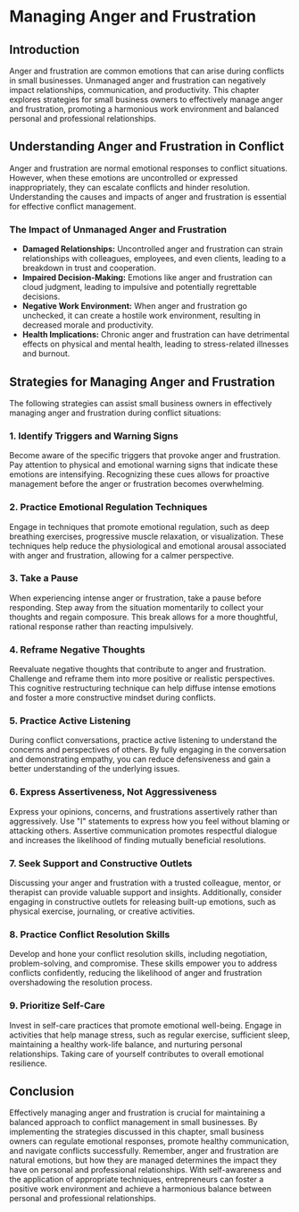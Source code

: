 # Managing Anger and Frustration

## Introduction

Anger and frustration are common emotions that can arise during conflicts in small businesses. Unmanaged anger and frustration can negatively impact relationships, communication, and productivity. This chapter explores strategies for small business owners to effectively manage anger and frustration, promoting a harmonious work environment and balanced personal and professional relationships.

## Understanding Anger and Frustration in Conflict

Anger and frustration are normal emotional responses to conflict situations. However, when these emotions are uncontrolled or expressed inappropriately, they can escalate conflicts and hinder resolution. Understanding the causes and impacts of anger and frustration is essential for effective conflict management.

### The Impact of Unmanaged Anger and Frustration

- **Damaged Relationships:** Uncontrolled anger and frustration can strain relationships with colleagues, employees, and even clients, leading to a breakdown in trust and cooperation.
- **Impaired Decision-Making:** Emotions like anger and frustration can cloud judgment, leading to impulsive and potentially regrettable decisions.
- **Negative Work Environment:** When anger and frustration go unchecked, it can create a hostile work environment, resulting in decreased morale and productivity.
- **Health Implications:** Chronic anger and frustration can have detrimental effects on physical and mental health, leading to stress-related illnesses and burnout.

## Strategies for Managing Anger and Frustration

The following strategies can assist small business owners in effectively managing anger and frustration during conflict situations:

### 1\. Identify Triggers and Warning Signs

Become aware of the specific triggers that provoke anger and frustration. Pay attention to physical and emotional warning signs that indicate these emotions are intensifying. Recognizing these cues allows for proactive management before the anger or frustration becomes overwhelming.

### 2\. Practice Emotional Regulation Techniques

Engage in techniques that promote emotional regulation, such as deep breathing exercises, progressive muscle relaxation, or visualization. These techniques help reduce the physiological and emotional arousal associated with anger and frustration, allowing for a calmer perspective.

### 3\. Take a Pause

When experiencing intense anger or frustration, take a pause before responding. Step away from the situation momentarily to collect your thoughts and regain composure. This break allows for a more thoughtful, rational response rather than reacting impulsively.

### 4\. Reframe Negative Thoughts

Reevaluate negative thoughts that contribute to anger and frustration. Challenge and reframe them into more positive or realistic perspectives. This cognitive restructuring technique can help diffuse intense emotions and foster a more constructive mindset during conflicts.

### 5\. Practice Active Listening

During conflict conversations, practice active listening to understand the concerns and perspectives of others. By fully engaging in the conversation and demonstrating empathy, you can reduce defensiveness and gain a better understanding of the underlying issues.

### 6\. Express Assertiveness, Not Aggressiveness

Express your opinions, concerns, and frustrations assertively rather than aggressively. Use "I" statements to express how you feel without blaming or attacking others. Assertive communication promotes respectful dialogue and increases the likelihood of finding mutually beneficial resolutions.

### 7\. Seek Support and Constructive Outlets

Discussing your anger and frustration with a trusted colleague, mentor, or therapist can provide valuable support and insights. Additionally, consider engaging in constructive outlets for releasing built-up emotions, such as physical exercise, journaling, or creative activities.

### 8\. Practice Conflict Resolution Skills

Develop and hone your conflict resolution skills, including negotiation, problem-solving, and compromise. These skills empower you to address conflicts confidently, reducing the likelihood of anger and frustration overshadowing the resolution process.

### 9\. Prioritize Self-Care

Invest in self-care practices that promote emotional well-being. Engage in activities that help manage stress, such as regular exercise, sufficient sleep, maintaining a healthy work-life balance, and nurturing personal relationships. Taking care of yourself contributes to overall emotional resilience.

## Conclusion

Effectively managing anger and frustration is crucial for maintaining a balanced approach to conflict management in small businesses. By implementing the strategies discussed in this chapter, small business owners can regulate emotional responses, promote healthy communication, and navigate conflicts successfully. Remember, anger and frustration are natural emotions, but how they are managed determines the impact they have on personal and professional relationships. With self-awareness and the application of appropriate techniques, entrepreneurs can foster a positive work environment and achieve a harmonious balance between personal and professional relationships.
